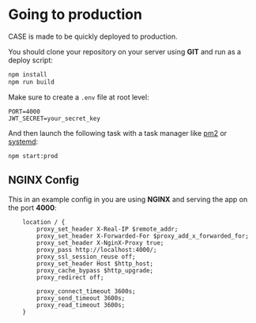 # Going to production

CASE is made to be quickly deployed to production.

You should clone your repository on your server using **GIT** and run as a deploy script:

```bash
npm install
npm run build
```

Make sure to create a `.env` file at root level:

```.env
PORT=4000
JWT_SECRET=your_secret_key
```

And then launch the following task with a task manager like [pm2](https://pm2.keymetrics.io/) or [systemd](https://systemd.io/):

```
npm start:prod
```

## NGINX Config

This in an example config in you are using **NGINX** and serving the app on the port **4000**:

```nginx
    location / {
        proxy_set_header X-Real-IP $remote_addr;
        proxy_set_header X-Forwarded-For $proxy_add_x_forwarded_for;
        proxy_set_header X-NginX-Proxy true;
        proxy_pass http://localhost:4000/;
        proxy_ssl_session_reuse off;
        proxy_set_header Host $http_host;
        proxy_cache_bypass $http_upgrade;
        proxy_redirect off;

        proxy_connect_timeout 3600s;
        proxy_send_timeout 3600s;
        proxy_read_timeout 3600s;
    }

```
